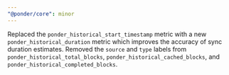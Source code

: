 ```yaml
---
"@ponder/core": minor
---
```


Replaced the `ponder_historical_start_timestamp` metric with a new `ponder_historical_duration` metric which improves the accuracy of sync duration estimates. Removed the `source` and `type` labels from `ponder_historical_total_blocks`, `ponder_historical_cached_blocks`, and `ponder_historical_completed_blocks`.